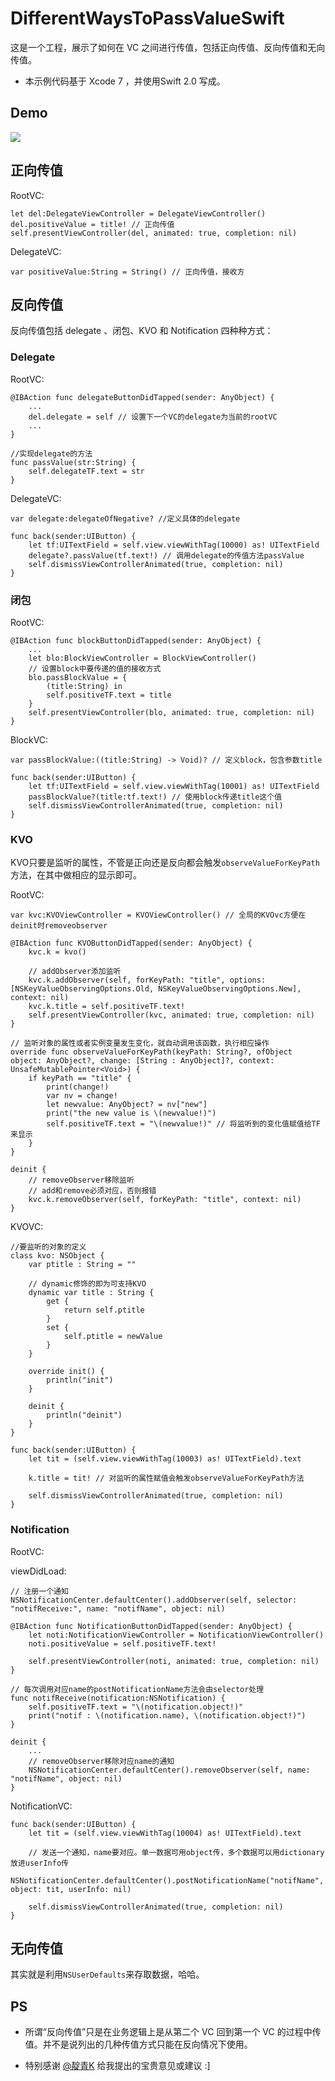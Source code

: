 # DifferentWaysToPassValueSwift

这是一个工程，展示了如何在 VC 之间进行传值，包括正向传值、反向传值和无向传值。

* 本示例代码基于 Xcode 7 ，并使用Swift 2.0 写成。

## Demo

![](https://raw.githubusercontent.com/kevin833752/DifferentWaysToPassValueSwift/master/DifferentWaysToPassValueSwift/demo.gif)

## 正向传值

RootVC:

```
let del:DelegateViewController = DelegateViewController()
del.positiveValue = title! // 正向传值
self.presentViewController(del, animated: true, completion: nil)
```

DelegateVC:

```
var positiveValue:String = String() // 正向传值，接收方
```

## 反向传值

反向传值包括 delegate 、闭包、KVO 和 Notification 四种种方式：

### Delegate

RootVC:

```
@IBAction func delegateButtonDidTapped(sender: AnyObject) {
    ...
    del.delegate = self // 设置下一个VC的delegate为当前的rootVC
    ...
}
```

```
//实现delegate的方法
func passValue(str:String) {
    self.delegateTF.text = str
}
```

DelegateVC:

```
var delegate:delegateOfNegative? //定义具体的delegate
```

```
func back(sender:UIButton) {
    let tf:UITextField = self.view.viewWithTag(10000) as! UITextField
    delegate?.passValue(tf.text!) // 调用delegate的传值方法passValue
    self.dismissViewControllerAnimated(true, completion: nil)
}
```

### 闭包

RootVC:

```
@IBAction func blockButtonDidTapped(sender: AnyObject) {
    ...
    let blo:BlockViewController = BlockViewController()
    // 设置block中要传递的值的接收方式
    blo.passBlockValue = {
        (title:String) in
        self.positiveTF.text = title
    }
    self.presentViewController(blo, animated: true, completion: nil)
}
```

BlockVC:

```
var passBlockValue:((title:String) -> Void)? // 定义block，包含参数title
```

```
func back(sender:UIButton) {
    let tf:UITextField = self.view.viewWithTag(10001) as! UITextField
    passBlockValue?(title:tf.text!) // 使用block传递title这个值
    self.dismissViewControllerAnimated(true, completion: nil)
}
```

### KVO

KVO只要是监听的属性，不管是正向还是反向都会触发`observeValueForKeyPath`方法，在其中做相应的显示即可。

RootVC:

```
var kvc:KVOViewController = KVOViewController() // 全局的KVOvc方便在deinit时removeobserver
```

```
@IBAction func KVOButtonDidTapped(sender: AnyObject) {
    kvc.k = kvo()
        
    // addObserver添加监听
    kvc.k.addObserver(self, forKeyPath: "title", options: [NSKeyValueObservingOptions.Old, NSKeyValueObservingOptions.New], context: nil)
    kvc.k.title = self.positiveTF.text!
    self.presentViewController(kvc, animated: true, completion: nil)
}
```

```
// 监听对象的属性或者实例变量发生变化，就自动调用该函数，执行相应操作
override func observeValueForKeyPath(keyPath: String?, ofObject object: AnyObject?, change: [String : AnyObject]?, context: UnsafeMutablePointer<Void>) {
    if keyPath == "title" {
        print(change!)
        var nv = change!
        let newvalue: AnyObject? = nv["new"]
        print("the new value is \(newvalue!)")
        self.positiveTF.text = "\(newvalue!)" // 将监听到的变化值赋值给TF来显示
    }
}

deinit {
    // removeObserver移除监听
    // add和remove必须对应，否则报错
    kvc.k.removeObserver(self, forKeyPath: "title", context: nil)
}
```

KVOVC:

```
//要监听的对象的定义
class kvo: NSObject {
    var ptitle : String = ""
    
    // dynamic修饰的即为可支持KVO
    dynamic var title : String {
        get {
            return self.ptitle
        }
        set {
            self.ptitle = newValue
        }
    }
    
    override init() {
        println("init")
    }
    
    deinit {
        println("deinit")
    }
}
```

```
func back(sender:UIButton) {
    let tit = (self.view.viewWithTag(10003) as! UITextField).text

    k.title = tit! // 对监听的属性赋值会触发observeValueForKeyPath方法

    self.dismissViewControllerAnimated(true, completion: nil)
}
```

### Notification

RootVC:

viewDidLoad:

```
// 注册一个通知
NSNotificationCenter.defaultCenter().addObserver(self, selector: "notifReceive:", name: "notifName", object: nil)
```

```
@IBAction func NotificationButtonDidTapped(sender: AnyObject) {
    let noti:NotificationViewController = NotificationViewController()
    noti.positiveValue = self.positiveTF.text!
        
    self.presentViewController(noti, animated: true, completion: nil)    
}

// 每次调用对应name的postNotificationName方法会由selector处理
func notifReceive(notification:NSNotification) {
    self.positiveTF.text = "\(notification.object!)"
    print("notif : \(notification.name), \(notification.object!)")
}

deinit {
    ...
    // removeObserver移除对应name的通知
    NSNotificationCenter.defaultCenter().removeObserver(self, name: "notifName", object: nil)
}
```

NotificationVC:

```
func back(sender:UIButton) {
    let tit = (self.view.viewWithTag(10004) as! UITextField).text
        
    // 发送一个通知，name要对应。单一数据可用object传，多个数据可以用dictionary放进userInfo传
    NSNotificationCenter.defaultCenter().postNotificationName("notifName", object: tit, userInfo: nil)
    
    self.dismissViewControllerAnimated(true, completion: nil)
}
```

## 无向传值

其实就是利用`NSUserDefaults`来存取数据，哈哈。

## PS

* 所谓“反向传值”只是在业务逻辑上是从第二个 VC 回到第一个 VC 的过程中传值。并不是说列出的几种传值方式只能在反向情况下使用。

* 特别感谢 [@靛青K](http://weibo.com/2314535081) 给我提出的宝贵意见或建议 :]